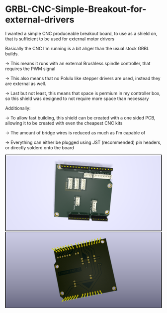 # GRBL-CNC-Simple-Breakout-for-external-drivers
I wanted a simple CNC produceable breakout board, to use as a shield on, that is sufficient to be used for external motor drivers

Basically the CNC I'm running is a bit alrger than the usual stock GRBL builds.

-> This means it runs with an external Brushless spindle controller, that requires the PWM signal

-> This also means that no Polulu like stepper drivers are used, instead they are external as well.

-> Last but not least, this means that space is permium in my controller box, so this shield was designed to not require more space than necessary

Additionally:

-> To allow fast building, this shield can be created with a one sided PCB, allowing it to be created with even the cheapest CNC kits

-> The amount of bridge wires is reduced as much as I'm capable of

-> Everything can either be plugged using JST (recommended) pin headers, or directly solderd onto the board


![alt text](https://github.com/empirephoenix/GRBL-CNC-Simple-Breakout-for-external-drivers/raw/master/front.png)
![alt text](https://github.com/empirephoenix/GRBL-CNC-Simple-Breakout-for-external-drivers/raw/master/back.png)
